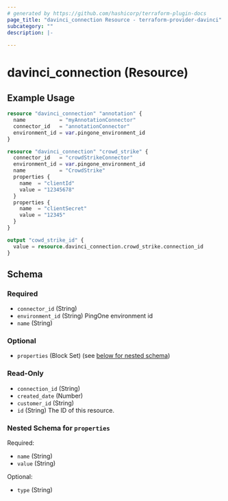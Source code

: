 ```yaml
---
# generated by https://github.com/hashicorp/terraform-plugin-docs
page_title: "davinci_connection Resource - terraform-provider-davinci"
subcategory: ""
description: |-
  
---
```


# davinci_connection (Resource)



## Example Usage

```terraform
resource "davinci_connection" "annotation" {
  name           = "myAnnotationConnector"
  connector_id   = "annotationConnector"
  environment_id = var.pingone_environment_id
}

resource "davinci_connection" "crowd_strike" {
  connector_id   = "crowdStrikeConnector"
  environment_id = var.pingone_environment_id
  name           = "CrowdStrike"
  properties {
    name  = "clientId"
    value = "12345678"
  }
  properties {
    name  = "clientSecret"
    value = "12345"
  }
}

output "cowd_strike_id" {
  value = resource.davinci_connection.crowd_strike.connection_id
}
```

<!-- schema generated by tfplugindocs -->
## Schema

### Required

- `connector_id` (String)
- `environment_id` (String) PingOne environment id
- `name` (String)

### Optional

- `properties` (Block Set) (see [below for nested schema](#nestedblock--properties))

### Read-Only

- `connection_id` (String)
- `created_date` (Number)
- `customer_id` (String)
- `id` (String) The ID of this resource.

<a id="nestedblock--properties"></a>
### Nested Schema for `properties`

Required:

- `name` (String)
- `value` (String)

Optional:

- `type` (String)


